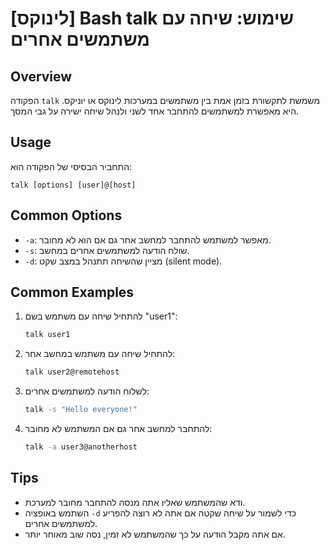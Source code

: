 # [לינוקס] Bash talk שימוש: שיחה עם משתמשים אחרים

## Overview
הפקודה `talk` משמשת לתקשורת בזמן אמת בין משתמשים במערכות לינוקס או יוניקס. היא מאפשרת למשתמשים להתחבר אחד לשני ולנהל שיחה ישירה על גבי המסך.

## Usage
התחביר הבסיסי של הפקודה הוא:
```
talk [options] [user]@[host]
```

## Common Options
- `-a`: מאפשר למשתמש להתחבר למחשב אחר גם אם הוא לא מחובר.
- `-s`: שולח הודעה למשתמשים אחרים במחשב.
- `-d`: מציין שהשיחה תתנהל במצב שקט (silent mode).

## Common Examples
1. להתחיל שיחה עם משתמש בשם "user1":
   ```bash
   talk user1
   ```

2. להתחיל שיחה עם משתמש במחשב אחר:
   ```bash
   talk user2@remotehost
   ```

3. לשלוח הודעה למשתמשים אחרים:
   ```bash
   talk -s "Hello everyone!"
   ```

4. להתחבר למחשב אחר גם אם המשתמש לא מחובר:
   ```bash
   talk -a user3@anotherhost
   ```

## Tips
- ודא שהמשתמש שאליו אתה מנסה להתחבר מחובר למערכת.
- השתמש באופציה `-d` כדי לשמור על שיחה שקטה אם אתה לא רוצה להפריע למשתמשים אחרים.
- אם אתה מקבל הודעה על כך שהמשתמש לא זמין, נסה שוב מאוחר יותר.